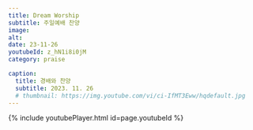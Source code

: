 ```yaml
---
title: Dream Worship
subtitle: 주일예배 찬양
image:
alt:
date: 23-11-26
youtubeId: z_hN1i8i0jM
category: praise

caption:
  title: 경배와 찬양
  subtitle: 2023. 11. 26
  # thumbnail: https://img.youtube.com/vi/ci-IfMT3Eww/hqdefault.jpg
---
```


{% include youtubePlayer.html id=page.youtubeId %}
